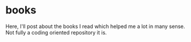 # books
Here, I'll post about the books I read which helped me a lot in many sense. Not fully a coding oriented repository it is.
